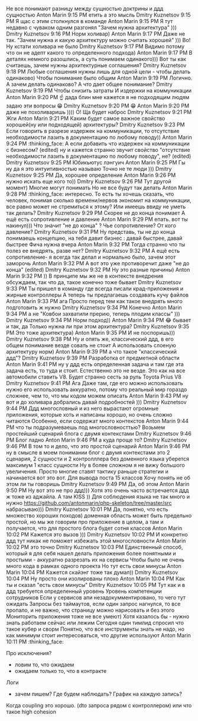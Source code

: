 

Не все понимают разницу между сущностью доктрины и ддд сущностью
Anton Marin 9:15 PM
етить
а это мысль
Dmitry Kuznetsov 9:15 PM
Я щас с этим столкнулся в команде
Anton Marin 9:15 PM
Я тут недавно с чуваком одним разгонял "Зачем нужна архитектура" )))
Dmitry Kuznetsov 9:16 PM
Норм холивар)
Anton Marin 9:17 PM
Даже не так. "Зачем нужна и какую архитектуру можно считать хорошей" )))
Во!
Ну кстати холивара не было
Dmitry Kuznetsov 9:17 PM
Видимо потому что он не адепт какого то определенного подхода)
Anton Marin 9:17 PM
В деталях немного разошлись, а суть понимаем одинакого)))
Вот ты как считаешь, зачем нужны архитектурные соглашения?
Dmitry Kuznetsov 9:18 PM
Любые соглашения нужны лишь для одной цели - чтобы делать одинаково)
Чтобы понимание было общим
Anton Marin 9:19 PM
Логично. А зачем делать одинаково?
А что дает общее понимание?
Dmitry Kuznetsov 9:19 PM
Чтобы снизить затраты
И издержки на коммуникации
Anton Marin 9:20 PM
:point_up:
дада
блин
мне кажется я не подходящим людям задаю эти вопросы :grin:
Dmitry Kuznetsov 9:20 PM
:grin:
Anton Marin 9:20 PM
даже не похоливаришь ))))
О!
Ща будет наброс
Dmitry Kuznetsov 9:21 PM
Жги
Anton Marin 9:21 PM
Каким будет самое важное свойство хорошей(ну или подходящей) архитектуры?
Dmitry Kuznetsov 9:23 PM
Если говорить в разрезе издержек на коммуникации, то отсутствие необходимости лазить в документацию по любому поводу))
Anton Marin 9:24 PM
:thinking_face: А если добавить что издержек на коммуникации с бизнесом? (edited)
ну и кажется странно звучит свойство "отсутствие необходимости лазить в документацию по любому поводу", не? (edited)
Dmitry Kuznetsov 9:25 PM
Юбикьютус лэнгуич
Anton Marin 9:25 PM
Гы
ну да
я это интуитивностью называю
Точно не те люди )))
Dmitry Kuznetsov 9:25 PM
Да, хорошее определение
Anton Marin 9:26 PM
нужно искать еще кого то))
Dmitry Kuznetsov 9:26 PM
Тут другой момент)
Многие могут понимать
Но не все будут так делать
Anton Marin 9:28 PM
:thinking_face: интересно. То есть ты хочешь сказать, что человек, понимая сколько времени/нервов экономит на коммуникации, все равно может не стремиться к этому? Или имеешь ввиду не уметь так делать?
Dmitry Kuznetsov 9:29 PM
Скорее не до конца понимает
А ещё есть сопротивление и давление
Anton Marin 9:29 PM
епать. вот ты накинул)))
Что значит "не до конца" ? Чье сопротивление? От кого давление?
Dmitry Kuznetsov 9:31 PM
Ну представь, ты не до конца понимаешь концепцию, на тебя давит бизнес : давай быстрее, давай быстрее
Фича нужна вчера
Anton Marin 9:32 PM
Тогда странно что ты полез ее внедрять, разве нет?
Dmitry Kuznetsov 9:32 PM
А ещё есть сопротивление- я всегда так делал и нормально было, зачем этот заморочь
Anton Marin 9:32 PM
А вот это уже противоречит даже "не до конца" (edited)
Dmitry Kuznetsov 9:32 PM
Ну это разные причины)
Anton Marin 9:32 PM
))
В принципе мы же не в контексте внедрения обсуждаем, так что да, такое конечно тоже бывает
Dmitry Kuznetsov 9:33 PM
Ты пришел в команду где всегда писали крад-приложения и жирные контроллеры
А теперь ты предлагаешь создавать кучу файлов
Anton Marin 9:33 PM
ага
Просто перед тем как такое внедрять много подготовить ж нужно
Dmitry Kuznetsov 9:34 PM
Конечно
Anton Marin 9:34 PM
а не "Ковбои захватили прерию, теперь плодим классы" )))
Dmitry Kuznetsov 9:34 PM
Норм подход))
Anton Marin 9:34 PM
:joy:
бывает и так, да
Только нужна ли при этом архитектура?
Dmitry Kuznetsov 9:35 PM
Это тоже архитектура)
Anton Marin 9:35 PM
И не поспоришь)))
Dmitry Kuznetsov 9:38 PM
Ну и опять же, классический ддд, в его общем понимание везде совать не стоит
А использовать слоеную архитектуру норм)
Anton Marin 9:39 PM
а что такое "классический ддд"?
Dmitry Kuznetsov 9:39 PM
Разработка от предметной области
Anton Marin 9:41 PM
ну у ддд есть определенная задача и там где эта задача есть, то туда и стоит. Естественно это не везде. Это как на все автомобили ставить V8. Будет странно сесть за руль Toyota Prius V8
Dmitry Kuznetsov 9:41 PM
Ага
Даже там, где его можно использовать нужно его использовать аккуратно, потому что реальный мир гораздо сложнее, чем то, что мы кодом можем описать
Anton Marin 9:43 PM
ну вот и до холивара добрались
давай подробностей )))
Dmitry Kuznetsov 9:44 PM
Ддд многословный и из него вырастают огромные приложения, которые хоть и написаны хорошо, но очень сложно читаются
Особенно, если содержат много контекстов
Anton Marin 9:44 PM
что ты подразумеваешь под многословносттью?
Возьмем простейший сценарий блога с двумя контекстами
Dmitry Kuznetsov 9:46 PM
Блог ладно
Anton Marin 9:46 PM
а куда проще то?
Dmitry Kuznetsov 9:46 PM
В том то и дело, что это простой сценарий
Anton Marin 9:46 PM
ну в смысле в моем понимании блог с двумя контекстами это 2 сценария, 2 сущности и 2 контролллера
без доменного языка уберется максимум 1 класс сущности
Ну в более сложном я не вижу большого увеличения.
Просто многие ставят тактику раньше стратегии и начинается вот это вот. Для вывода поста 15 классов
Хочу понять не об этом ли ты говоришь
Dmitry Kuznetsov 9:49 PM
Да, об этом
Anton Marin 9:50 PM
Ну вот это не про ддд))) Хотя это очень часто встречается
ддд ж тоже из аджайла. А там KISS ))
Для соблюдения языка не так много и нужно
https://github.com/antonmarin/php-skeleton/tree/master/src
набрасываю)))
Dmitry Kuznetsov 10:01 PM
Да, понятно, что есть множество хороших походов) доменная область может быть предельно простой, но мы же говорим про приложение в целом, а там и получается, что для простого блога будет сотня классов
Anton Marin 10:02 PM
Кажется это вызов )))
Dmitry Kuznetsov 10:02 PM
И конкретно ддд тут никак не поможет избежать этой многословности
Anton Marin 10:02 PM
это точно
Dmitry Kuznetsov 10:03 PM
Единственный способ, который я для себя нашел делать приложения более понятными и простыми - аккуратно разрезать их на сервисы
Чтобы было не очень много кода в рамках одного проекта
Но тут есть свои минусы
Anton Marin 10:04 PM
Кажется скайэнг тоже так думал))
Dmitry Kuznetsov 10:04 PM
Ну просто они изолированы плохо
Anton Marin 10:04 PM
Как ты и сказал "есть свои минусы"
Dmitry Kuznetsov 10:05 PM
Тут как и в ддд требуется определенный уровень
Уровень компетенции сотрудников
Если у сервисов апи незадокумментировано, то чего тут ожидать
Запросы без таймаутов, если один запрос нагнулся, то все пропало, и не важно, что страницу можно нарисовать и без этого
Мониторить приложения тоже не все умеют)
Хотя казалось бы - нужно знать работаем сейчас или лежим
Сегодня один тимлид спросил что такое кубер и сворм
Понятно, что все инструменты знать не надо, но как минимум стоит интересоваться, что другие используют
Anton Marin 10:11 PM
:thinking_face:


Про исключения?
- ловим то, что ожидаем
- ожидаем только то, что в контракте

Логи
- зачем пишем? Где будем наблюдать? График на каждую запись?


Когда coupling это хорошо. (dto запроса рядом с контроллером) или что такое high cohesion
